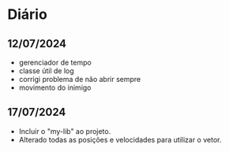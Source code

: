 # Diário

## 12/07/2024

- gerenciador de tempo
- classe útil de log
- corrigi problema de não abrir sempre
- movimento do inimigo

## 17/07/2024

- Incluir o "my-lib" ao projeto.
- Alterado todas as posições e velocidades para utilizar o vetor.
